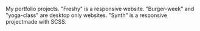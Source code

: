 My portfolio projects.
"Freshy" is a responsive website.
"Burger-week" and "yoga-class" are desktop only websites.
"Synth" is a responsive projectmade with SCSS.
